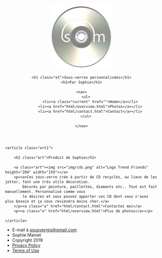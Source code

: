 
<!DOCTYPE html>
<html lang="fr">

<head>
    <meta charset="utf-8">
    <title>Home</title>
    <link rel="stylesheet" type="text/css" href="css/reset.css">
    <link rel="stylesheet" type="text/css" href="css/index.css">
    <link rel="icon" href="img/sitelogo.png" type="image/x-icon">

</head>

<body>

<header>
    <img class="logo" src="img/cd.jpg" height="216" width="204" alt="Logo Produit-X">

    <h1 class="ot">Sous-verres personnalisées</h1>
    <h2>Par Sophie</h2>

    <nav>
        <ul>
            <li><a class="current" href="">Home</a></li>
            <li><a href="html/overview.html">Photos</a></li>
            <li><a href="html/contact.html">Contact</a></li>
        </ul>

    </nav>

</header>

<main>

    <article class="art1">

        <h2 class="art">Produit de Sophie</h2>

        <a class="art"><img src="img/cds.png" alt="Logo Trend Friends" height="204" width="159"></a>
        <p><a>Ces sous-verre crée à partir de CD recyclés, au lieux de les jetter, font une trés utile décoration.
            Décorés par peinture, paillettes, diamants etc.. Tout est fait manuellement. Personnalisé comme vous
            le désirez et vous pouvez apporter vos CD dont vous n'avez plus besoin et ça vous reviendra moins cher.</a>
        </p><a class="a" href="html/contact.html">Contactez moi</a>
        <p><a class="a" href="html/overview.html">Plus de photos</a></p>

    </article>

</main>

<footer>
    <ul>
        <li>E-mail à <a class="a" href="mailto:sousverres@gmail.com">sousverres@gmail.com</a></li>
        <li>Sophie Maniet</li>
        <li>Copyright 2019</li>
        <li><a class="a" href="html/PP.html">Privacy Policy</a></li>
        <li><a class="a" href="html/TOS.html">Terms of Use</a></li>
    </ul>
</footer>

</body>

</html>